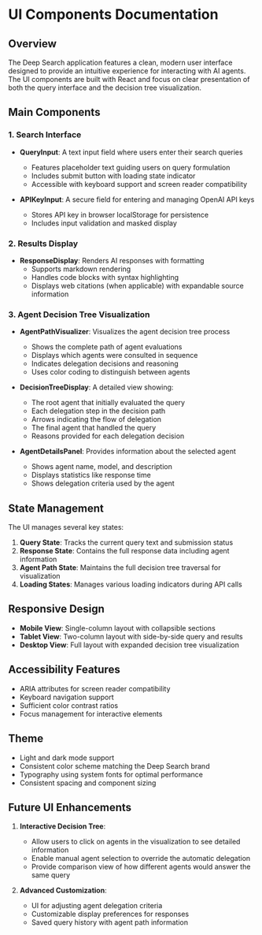 # UI Components Documentation

## Overview

The Deep Search application features a clean, modern user interface designed to provide an intuitive experience for interacting with AI agents. The UI components are built with React and focus on clear presentation of both the query interface and the decision tree visualization.

## Main Components

### 1. Search Interface

- **QueryInput**: A text input field where users enter their search queries
  - Features placeholder text guiding users on query formulation
  - Includes submit button with loading state indicator
  - Accessible with keyboard support and screen reader compatibility

- **APIKeyInput**: A secure field for entering and managing OpenAI API keys
  - Stores API key in browser localStorage for persistence
  - Includes input validation and masked display

### 2. Results Display

- **ResponseDisplay**: Renders AI responses with formatting
  - Supports markdown rendering
  - Handles code blocks with syntax highlighting
  - Displays web citations (when applicable) with expandable source information

### 3. Agent Decision Tree Visualization

- **AgentPathVisualizer**: Visualizes the agent decision tree process
  - Shows the complete path of agent evaluations
  - Displays which agents were consulted in sequence
  - Indicates delegation decisions and reasoning
  - Uses color coding to distinguish between agents
  
- **DecisionTreeDisplay**: A detailed view showing:
  - The root agent that initially evaluated the query
  - Each delegation step in the decision path
  - Arrows indicating the flow of delegation
  - The final agent that handled the query
  - Reasons provided for each delegation decision

- **AgentDetailsPanel**: Provides information about the selected agent
  - Shows agent name, model, and description
  - Displays statistics like response time
  - Shows delegation criteria used by the agent

## State Management

The UI manages several key states:

1. **Query State**: Tracks the current query text and submission status
2. **Response State**: Contains the full response data including agent information
3. **Agent Path State**: Maintains the full decision tree traversal for visualization
4. **Loading States**: Manages various loading indicators during API calls

## Responsive Design

- **Mobile View**: Single-column layout with collapsible sections
- **Tablet View**: Two-column layout with side-by-side query and results
- **Desktop View**: Full layout with expanded decision tree visualization

## Accessibility Features

- ARIA attributes for screen reader compatibility
- Keyboard navigation support
- Sufficient color contrast ratios
- Focus management for interactive elements

## Theme

- Light and dark mode support
- Consistent color scheme matching the Deep Search brand
- Typography using system fonts for optimal performance
- Consistent spacing and component sizing

## Future UI Enhancements

1. **Interactive Decision Tree**:
   - Allow users to click on agents in the visualization to see detailed information
   - Enable manual agent selection to override the automatic delegation
   - Provide comparison view of how different agents would answer the same query

2. **Advanced Customization**:
   - UI for adjusting agent delegation criteria
   - Customizable display preferences for responses
   - Saved query history with agent path information 